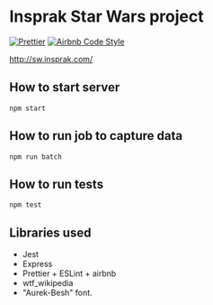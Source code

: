 # Insprak Star Wars project

[![Prettier](https://img.shields.io/badge/code_style-prettier-ff69b4.svg)](https://github.com/prettier/prettier)
[![Airbnb Code Style](https://badgen.net/badge/code%20style/airbnb/ff5a5f?icon=airbnb)](https://github.com/airbnb/javascript)

http://sw.insprak.com/

## How to start server

```
npm start
```

## How to run job to capture data

```
npm run batch
```

## How to run tests

```
npm test
```

## Libraries used

- Jest
- Express
- Prettier + ESLint + airbnb
- wtf_wikipedia
- "Aurek-Besh" font.
